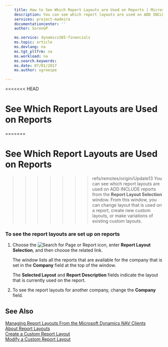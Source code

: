 ```yaml
---
    title: How to See Which Report Layouts are Used on Reports | Microsoft Docs
    description: You can see which report layouts are used on ADD INCLUDE<!--[!INCLUDE[d365fin](../../includes/d365fin_md.md)]--> reports from the **Report Layout Selection** window. From this window, you can change layout that is used on a report, create new custom layouts, or make variations of existing custom layouts.
    services: project-madeira
    documentationcenter: ''
    author: SorenGP

    ms.service: dynamics365-financials
    ms.topic: article
    ms.devlang: na
    ms.tgt_pltfrm: na
    ms.workload: na
    ms.search.keywords:
    ms.date: 07/01/2017
    ms.author: sgroespe

---
```

<<<<<<< HEAD
# See Which Report Layouts are Used on Reports
=======
# See Which Report Layouts are Used on Reports
>>>>>>> refs/remotes/origin/Update13
You can see which report layouts are used on ADD INCLUDE<!--[!INCLUDE[d365fin](../../includes/d365fin_md.md)]--> reports from the **Report Layout Selection** window. From this window, you can change layout that is used on a report, create new custom layouts, or make variations of existing custom layouts.  
  
### To see the report layouts are set up on reports  
  
1.  Choose the ![Search for Page or Report](media/ui-search/search_small.png "Search for Page or Report icon") icon, enter **Report Layout Selection**, and then choose the related link.  
  
     The window lists all the reports that are available for the company that is set in the **Company** field at the top of the window.  
  
     The **Selected Layout** and **Report Description** fields indicate the layout that is currently used on the report.  
  
2.  To see the report layouts for another company, change the **Company** field.  
  
## See Also  
 [Managing Report Layouts From the Microsoft Dynamics NAV Clients](../FullExperience/managing-report-layouts-from-the-microsoft-dynamics-nav-clients.md)   
 [About Report Layouts](../FullExperience/about-report-layouts.md)   
 [Create a Custom Report Layout](../FullExperience/how-to-create-a-custom-report-layout.md)   
 [Modify a Custom Report Layout](../FullExperience/how-to-modify-a-custom-report-layout.md)